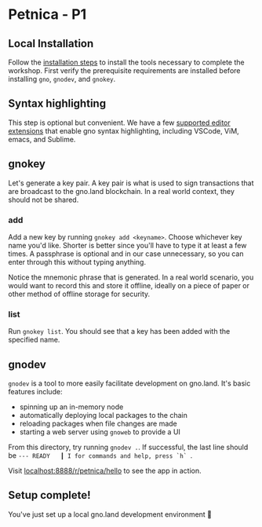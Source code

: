 # Petnica - P1

## Local Installation

Follow the [installation steps](https://docs.gno.land/getting-started/local-setup/installation)
to install the tools necessary to complete the workshop. First verify the prerequisite requirements
are installed before installing `gno`, `gnodev`, and `gnokey`.

## Syntax highlighting

This step is optional but convenient. We have a few [supported editor extensions](https://github.com/gnolang/gno/blob/master/CONTRIBUTING.md#environment)
that enable gno syntax highlighting, including VSCode, ViM, emacs, and Sublime.

## gnokey

Let's generate a key pair. A key pair is what is used to sign transactions that are broadcast
to the gno.land blockchain. In a real world context, they should not be shared.

### add

Add a new key by running `gnokey add <keyname>`. Choose whichever key name you'd like. Shorter is better
since you'll have to type it at least a few times. A passphrase is optional and in our case unnecessary, so 
you can enter through this without typing anything.

Notice the mnemonic phrase that is generated. In a real world scenario, you would want to record this
and store it offline, ideally on a piece of paper or other method of offline storage for security.

### list

Run `gnokey list`. You should see that a key has been added with the specified name.

## gnodev

`gnodev` is a tool to more easily facilitate development on gno.land. It's basic features include:
- spinning up an in-memory node
- automatically deploying local packages to the chain
- reloading packages when file changes are made
- starting a web server using `gnoweb` to provide a UI

From this directory, try running `gnodev .`. If successful, the last line should be ``--- READY   ┃ I for commands and help, press `h` ``.

Visit [localhost:8888/r/petnica/hello](http://localhost:8888/r/petnica/hello) to see the app in action.

## Setup complete!

You've just set up a local gno.land development environment 🎉